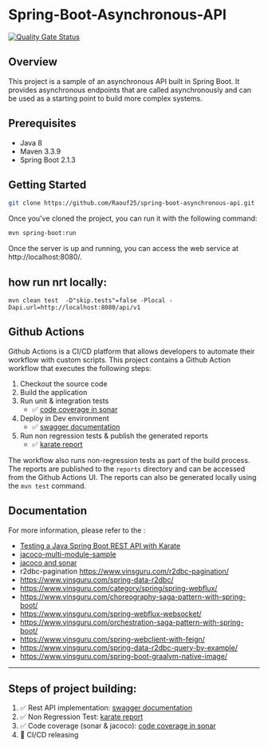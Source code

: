 # Spring-Boot-Asynchronous-API
[![Quality Gate Status](https://sonarcloud.io/api/project_badges/measure?project=Raouf25_spring-boot-asynchronous-api&metric=alert_status)](https://sonarcloud.io/summary/new_code?id=Raouf25_spring-boot-asynchronous-api)


## Overview
This project is a sample of an asynchronous API built in Spring Boot. It provides asynchronous endpoints that are called asynchronously and can be used as a starting point to build more complex systems.

## Prerequisites
* Java 8
* Maven 3.3.9
* Spring Boot 2.1.3

## Getting Started
```bash
git clone https://github.com/Raouf25/spring-boot-asynchronous-api.git
```
Once you've cloned the project, you can run it with the following command:

```bash
mvn spring-boot:run
```
Once the server is up and running, you can access the web service at http://localhost:8080/.
 
## how run nrt locally:
```shell
mvn clean test  -D"skip.tests"=false -Plocal -Dapi.url=http://localhost:8080/api/v1
```

## Github Actions
Github Actions is a CI/CD platform that allows developers to automate their workflow with custom scripts. This project contains a Github Action workflow that executes the following steps:

1. Checkout the source code
2. Build the application
3. Run unit & integration tests
   - ✅ [code coverage in sonar](https://sonarcloud.io/summary/new_code?id=Raouf25_spring-boot-asynchronous-api)
4. Deploy in Dev environment
   - ✅ [swagger documentation](https://spring-boot-asynchronous-api.fly.dev/swagger-ui/index.html)
5. Run non regression tests & publish the generated reports
   - ✅ [karate report]( https://raouf25.github.io/spring-boot-asynchronous-api/karate-summary.html )
   
The workflow also runs non-regression tests as part of the build process. The reports are published to the `reports` directory and can be accessed from the Github Actions UI. The reports can also be generated locally using the `mvn test` command.

## Documentation
For more information, please refer to the :
- [Testing a Java Spring Boot REST API with Karate](https://semaphoreci.com/community/tutorials/testing-a-java-spring-boot-rest-api-with-karate)
- [jacoco-multi-module-sample](https://medium.com/javarevisited/merging-integration-unit-and-functional-test-reports-with-jacoco-de5cde9b56e1)
- [jacoco and sonar](https://www.baeldung.com/sonarqube-jacoco-code-coverage)
- r2dbc-pagination  https://www.vinsguru.com/r2dbc-pagination/
- https://www.vinsguru.com/spring-data-r2dbc/
- https://www.vinsguru.com/category/spring/spring-webflux/
- https://www.vinsguru.com/choreography-saga-pattern-with-spring-boot/
- https://www.vinsguru.com/spring-webflux-websocket/
- https://www.vinsguru.com/orchestration-saga-pattern-with-spring-boot/
- https://www.vinsguru.com/spring-webclient-with-feign/
- https://www.vinsguru.com/spring-data-r2dbc-query-by-example/
- https://www.vinsguru.com/spring-boot-graalvm-native-image/

---------------
## Steps of project building:
1. ✅ Rest API implementation: [swagger documentation](https://spring-boot-asynchronous-api.fly.dev/swagger-ui/index.html)
2. ✅ Non Regression Test: [karate report]( https://raouf25.github.io/spring-boot-asynchronous-api/karate-summary.html )
3. ✅ Code coverage (sonar & jacoco): [code coverage in sonar](https://sonarcloud.io/summary/new_code?id=Raouf25_spring-boot-asynchronous-api)
4. 🚧 CI/CD releasing 


